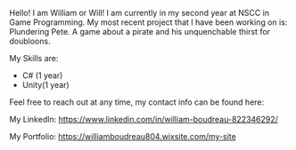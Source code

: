 Hello! I am William or Will! I am currently in my second year at NSCC in Game Programming.
My most recent project that I have been working on is: Plundering Pete. A game about a pirate and his unquenchable thirst for doubloons.

My Skills are:
- C# (1 year)
- Unity(1 year)

Feel free to reach out at any time, my contact info can be found here:
 
 My LinkedIn: https://www.linkedin.com/in/william-boudreau-822346292/
 
 My Portfolio: https://williamboudreau804.wixsite.com/my-site
<!---
WillBoudreau/WillBoudreau is a ✨ special ✨ repository because its `README.md` (this file) appears on your GitHub profile.
You can click the Preview link to take a look at your changes.
--->
